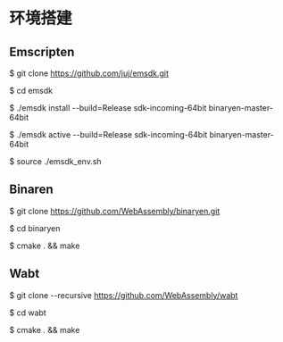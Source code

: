 # 环境搭建
## Emscripten
$ git clone https://github.com/juj/emsdk.git

$ cd emsdk

$ ./emsdk install --build=Release sdk-incoming-64bit binaryen-master-64bit

$ ./emsdk active --build=Release sdk-incoming-64bit binaryen-master-64bit

$ source ./emsdk_env.sh

## Binaren
$ git clone https://github.com/WebAssembly/binaryen.git

$ cd binaryen

$ cmake . && make

## Wabt
$ git clone --recursive https://github.com/WebAssembly/wabt

$ cd wabt

$ cmake . && make






